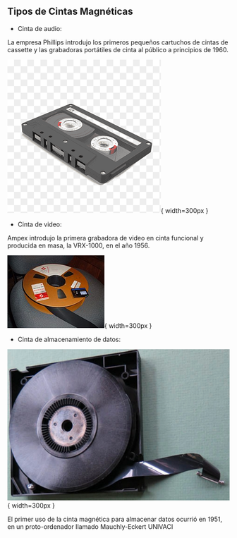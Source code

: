 ## Tipos de Cintas Magnéticas

* Cinta de audio: 

La empresa Phillips introdujo los primeros pequeños cartuchos de cintas de cassette y las grabadoras portátiles de cinta al público a principios de 1960. 

![c3](img/c3.png){ width=300px }

* Cinta de video: 

Ampex introdujo la primera grabadora de video en cinta funcional y producida en masa, la VRX-1000, en el año 1956. 

![c4](img/c3.jpg){ width=300px }

* Cinta de almacenamiento de datos:

![c5](img/c5.png){ width=300px }

El primer uso de la cinta magnética para almacenar datos ocurrió en 1951, en un proto-ordenador Ilamado Mauchly-Eckert UNIVACI
